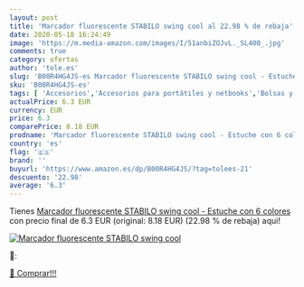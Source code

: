 ```yaml
---
layout: post
title: 'Marcador fluorescente STABILO swing cool al 22.98 % de rebaja'
date: 2020-05-18 16:24:49
image: 'https://m.media-amazon.com/images/I/51anbiZOJvL._SL400_.jpg'
comments: true
category: ofertas
author: 'tole.es'
slug: 'B00R4HG4JS-es Marcador fluorescente STABILO swing cool - Estuche con 6...'
sku: 'B00R4HG4JS-es'
tags: [ 'Accesorios','Accesorios para portátiles y netbooks','Bolsas y fundas para portátiles y netbooks','Informática','Mochilas para portátiles y netbooks','stabilo', ]
actualPrice: 6.3 EUR
currency: EUR
price: 6.3
comparePrice: 8.18 EUR
prodname: 'Marcador fluorescente STABILO swing cool - Estuche con 6 colores'
country: 'es'
flag: '🇪🇸'
brand: ''
buyurl: 'https://www.amazon.es/dp/B00R4HG4JS/?tag=tolees-21'
descuento: '22.98'
average: '6.3'
---
```


Tienes [Marcador fluorescente STABILO swing cool - Estuche con 6 colores](https://www.amazon.es/dp/B00R4HG4JS/?tag=tolees-21) con precio final de  6.3 EUR (original: 8.18 EUR) (22.98 %  de rebaja) aqui!

[![Marcador fluorescente STABILO swing cool](https://m.media-amazon.com/images/I/51anbiZOJvL._SL400_.jpg)](https://www.amazon.es/dp/B00R4HG4JS/?tag=tolees-21)

🔎:


[🛒 Comprar!!!](https://www.amazon.es/dp/B00R4HG4JS/?tag=tolees-21)

